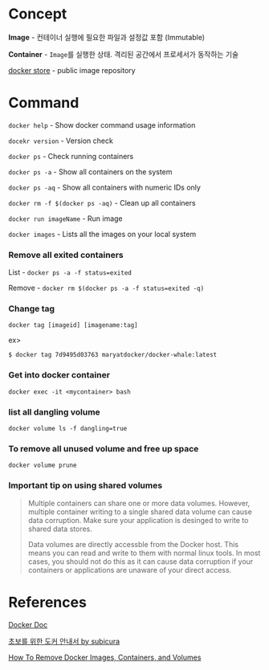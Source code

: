 # Concept
**Image** - 컨테이너 실행에 필요한 파일과 설정값 포함 (Immutable)

**Container** - `Image`를 실행한 상태. 격리된 공간에서 프로세서가 동작하는 기술

[docker store](https://store.docker.com/) - public image repository

# Command
`docker help` - Show docker command usage information

`docekr version` - Version check

`docker ps` - Check running containers

`docker ps -a` - Show all containers on the system

`docker ps -aq` - Show all containers with numeric IDs only

`docker rm -f $(docker ps -aq)` - Clean up all containers

`docker run imageName` - Run image

`docker images` - Lists all the images on your local system

### Remove all exited containers
List - `docker ps -a -f status=exited`

Remove - `docker rm $(docker ps -a -f status=exited -q)`

### Change tag
`docker tag [imageid] [imagename:tag]`

ex>
```
$ docker tag 7d9495d03763 maryatdocker/docker-whale:latest
```

### Get into docker container
```
docker exec -it <mycontainer> bash
```

### list all dangling volume
```
docker volume ls -f dangling=true
```

### To remove all unused volume and free up space
```
docker volume prune
```

### Important tip on using shared volumes
> Multiple containers can share one or more data volumes. However, multiple container writing to a single shared data volume can cause data corruption. Make sure your application is desinged to write to shared data stores.
>
> Data volumes are directly accessble from the Docker host. This means you can read and write to them with normal linux tools. In most cases, you should not do this as it can cause data corruption if your containers or applications are unaware of your direct access.

# References
[Docker Doc](https://docs.docker.com/)

[초보를 위한 도커 안내서 by subicura](https://subicura.com/2017/01/19/docker-guide-for-beginners-1.html)

[How To Remove Docker Images, Containers, and Volumes](https://www.digitalocean.com/community/tutorials/how-to-remove-docker-images-containers-and-volumes)
